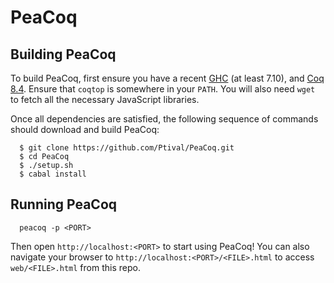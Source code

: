 PeaCoq
======

Building PeaCoq
---------------

To build PeaCoq, first ensure you have a recent
[GHC](https://www.haskell.org/downloads) (at least 7.10), and
[Coq 8.4](https://coq.inria.fr/download).
Ensure that `coqtop` is somewhere in your `PATH`.
You will also need `wget` to fetch
all the necessary JavaScript libraries.

Once all dependencies are satisfied,
the following sequence of commands should
download and build PeaCoq:
```
  $ git clone https://github.com/Ptival/PeaCoq.git
  $ cd PeaCoq
  $ ./setup.sh
  $ cabal install
```

Running PeaCoq
--------------

```
  peacoq -p <PORT>
```

Then open `http://localhost:<PORT>` to start using PeaCoq!
You can also navigate your browser to
`http://localhost:<PORT>/<FILE>.html`
to access `web/<FILE>.html` from this repo.
